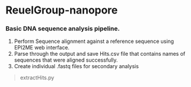 # ReuelGroup-nanopore

### Basic DNA sequence analysis pipeline. 
1. Perform Sequence alignment against a reference sequence using EPI2ME web interface.
2. Parse through the output and save Hits.csv file that contains names of sequences that were aligned successfully.
3. Create individual .fastq files for secondary analysis 
>extractHits.py
